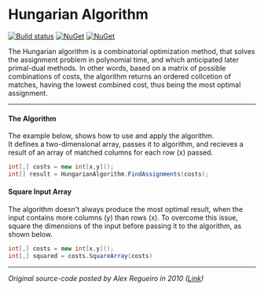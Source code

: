 # Hungarian Algorithm
[![Build status](https://ci.appveyor.com/api/projects/status/399dkyksy1nxfrqm/branch/master?svg=true)](https://ci.appveyor.com/project/vivet/hungarianalgorithm/branch/master)
[![NuGet](https://img.shields.io/nuget/dt/HungarianAlgorithm.svg)](https://www.nuget.org/packages/HungarianAlgorithm/)
[![NuGet](https://img.shields.io/nuget/v/HungarianAlgorithm.svg)](https://www.nuget.org/packages/HungarianAlgorithm/)

The Hungarian algorithm is a combinatorial optimization method, that solves the assignment problem in polynomial time, and which anticipated later primal-dual methods. In other words, based on a matrix of possible combinations of costs, the algorithm returns an ordered collcetion of matches, having the lowest combined cost, thus being the most optimal assignment.

***

#### The Algorithm
The example below, shows how to use and apply the algorithm.  
It defines a two-dimensional array, passes it to algorithm, and recieves a result of an array of matched columns for each row (x) passed.
```csharp
int[,] costs = new int[x,y]();
int[] result = HungarianAlgorithm.FindAssignments(costs);
```

#### Square Input Array
The algorithm doesn't always produce the most optimal result, when the input contains more columns (y) than rows (x). To overcome this issue, square the dimensions of the input before passing it to the algorithm, as shown below.  
```csharp
int[,] costs = new int[x,y]();
int[,] squared = costs.SquareArray(costs)
```

*** 

_Original source-code posted by Alex Regueiro in 2010 ([Link](https://web.archive.org/web/20121106104729/http://noldorin.com:80/programming/HungarianAlgorithm.cs))_

